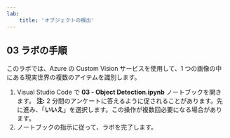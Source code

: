 ```yaml
---
lab:
    title: 'オブジェクトの検出'
---
```


## 03 ラボの手順
このラボでは、Azure の Custom Vision サービスを使用して、1 つの画像の中にある現実世界の複数のアイテムを識別します。

1.  Visual Studio Code で **03 - Object Detection.ipynb** ノートブックを開きます。
    **注:** 2 分間のアンケートに答えるように促されることがあります。先に進み、「**いいえ**」を選択します。この操作が複数回必要になる場合があります。
2.  ノートブックの指示に従って、ラボを完了します。
